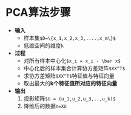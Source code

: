 # PCA算法步骤
* **输入**
    * 样本集`$D=\{x_1,x_2,x_3,....,x_m\}$`
    * 低维空间的维度`k`
* **过程**
    * 对所有样本中心化`$x_i = x_i - \bar x$`
    * 中心化后的样本集合计算协方差矩阵`$XX^T$`
    * 求协方差矩阵`$XX^T$`特征值与特征向量
    * 取出最大的**k个特征值所对应的特征向量**
* **输出**
    1. 投影矩阵`$U = (u_1,u_2,u_3,..,u_k)$`
    2. 降维后的数据`Y=XU`